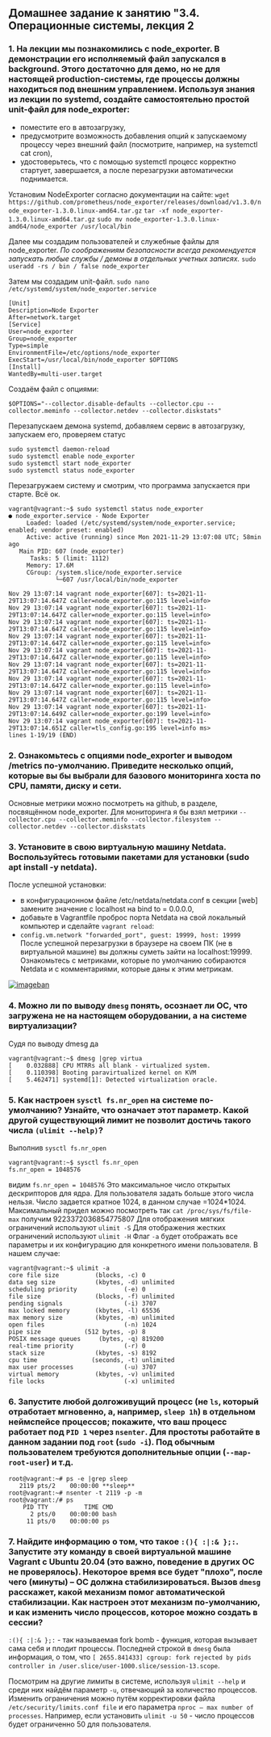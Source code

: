 ## Домашнее задание к занятию "3.4. Операционные системы, лекция 2

### 1. На лекции мы познакомились с node_exporter. В демонстрации его исполняемый файл запускался в background. Этого достаточно для демо, но не для настоящей production-системы, где процессы должны находиться под внешним управлением. Используя знания из лекции по systemd, создайте самостоятельно простой unit-файл для node_exporter:

-   поместите его в автозагрузку,
-   предусмотрите возможность добавления опций к запускаемому процессу через внешний файл (посмотрите, например, на systemctl cat cron),
-   удостоверьтесь, что с помощью systemctl процесс корректно стартует, завершается, а после перезагрузки автоматически поднимается.

 Установим NodeExporter согласно документации на сайте:
`wget https://github.com/prometheus/node_exporter/releases/download/v1.3.0/node_exporter-1.3.0.linux-amd64.tar.gz`
`tar -xf node_exporter-1.3.0.linux-amd64.tar.gz`
`sudo mv node_exporter-1.3.0.linux-amd64/node_exporter /usr/local/bin`

Далее мы создадим пользователей и служебные файлы для node_exporter.
_По соображениям безопасности всегда рекомендуется запускать любые службы / демоны в отдельных учетных записях._
`sudo useradd -rs / bin / false node_exporter`

Затем мы создадим unit-файл.
`sudo nano /etc/systemd/system/node_exporter.service`

```
[Unit]  
Description=Node Exporter  
After=network.target  
[Service]  
User=node_exporter  
Group=node_exporter  
Type=simple
EnvironmentFile=/etc/options/node_exporter  
ExecStart=/usr/local/bin/node_exporter $OPTIONS
[Install]  
WantedBy=multi-user.target
```
Создаём файл с опциями:

`$OPTIONS="--collector.disable-defaults --collector.cpu --collector.meminfo --collector.netdev --collector.diskstats"`

Перезапускаем демона systemd, добавляем сервис в автозагрузку, запускаем его, проверяем статус
```
sudo systemctl daemon-reload  
sudo systemctl enable node_exporter  
sudo systemctl start node_exporter  
sudo systemctl status node_exporter
```
Перезагружаем систему и смотрим, что программа запускается при старте. Всё ок. 
```
vagrant@vagrant:~$ sudo systemctl status node_exporter
● node_exporter.service - Node Exporter
     Loaded: loaded (/etc/systemd/system/node_exporter.service; enabled; vendor preset: enabled)
     Active: active (running) since Mon 2021-11-29 13:07:08 UTC; 58min ago
   Main PID: 607 (node_exporter)
      Tasks: 5 (limit: 1112)
     Memory: 17.6M
     CGroup: /system.slice/node_exporter.service
             └─607 /usr/local/bin/node_exporter

Nov 29 13:07:14 vagrant node_exporter[607]: ts=2021-11-29T13:07:14.647Z caller=node_exporter.go:115 level=info>
Nov 29 13:07:14 vagrant node_exporter[607]: ts=2021-11-29T13:07:14.647Z caller=node_exporter.go:115 level=info>
Nov 29 13:07:14 vagrant node_exporter[607]: ts=2021-11-29T13:07:14.647Z caller=node_exporter.go:115 level=info>
Nov 29 13:07:14 vagrant node_exporter[607]: ts=2021-11-29T13:07:14.647Z caller=node_exporter.go:115 level=info>
Nov 29 13:07:14 vagrant node_exporter[607]: ts=2021-11-29T13:07:14.647Z caller=node_exporter.go:115 level=info>
Nov 29 13:07:14 vagrant node_exporter[607]: ts=2021-11-29T13:07:14.647Z caller=node_exporter.go:115 level=info>
Nov 29 13:07:14 vagrant node_exporter[607]: ts=2021-11-29T13:07:14.647Z caller=node_exporter.go:115 level=info>
Nov 29 13:07:14 vagrant node_exporter[607]: ts=2021-11-29T13:07:14.647Z caller=node_exporter.go:115 level=info>
Nov 29 13:07:14 vagrant node_exporter[607]: ts=2021-11-29T13:07:14.649Z caller=node_exporter.go:199 level=info>
Nov 29 13:07:14 vagrant node_exporter[607]: ts=2021-11-29T13:07:14.651Z caller=tls_config.go:195 level=info ms>
lines 1-19/19 (END)
```

### 2. Ознакомьтесь с опциями node_exporter и выводом /metrics по-умолчанию. Приведите несколько опций, которые вы бы выбрали для базового мониторинга хоста по CPU, памяти, диску и сети.

Основные метрики можно посмотреть на github, в разделе, посвящённом node_exporter. Для мониторинга я бы взял метрики  `--collector.cpu --collector.meminfo --collector.filesystem --collector.netdev --collector.diskstats`

### 3. Установите в свою виртуальную машину Netdata. Воспользуйтесь готовыми пакетами для установки (sudo apt install -y netdata).

После успешной установки:

-   в конфигурационном файле /etc/netdata/netdata.conf в секции [web] замените значение с localhost на bind to = 0.0.0.0,
-   добавьте в Vagrantfile проброс порта Netdata на свой локальный компьютер и сделайте  `vagrant reload`:
-   `config.vm.network "forwarded_port", guest: 19999, host: 19999`
    После успешной перезагрузки в браузере на своем ПК (не в виртуальной машине) вы должны суметь зайти на localhost:19999. Ознакомьтесь с метриками, которые по умолчанию собираются Netdata и с комментариями, которые даны к этим метрикам.

[![imageban](https://i7.imageban.ru/out/2021/11/29/5f775bc39b6bbcbe0f946733f83c1284.png)](https://imageban.ru)

### 4. Можно ли по выводу  `dmesg`  понять, осознает ли ОС, что загружена не на настоящем оборудовании, а на системе виртуализации?
Судя по выводу dmesg да
```
vagrant@vagrant:~$ dmesg |grep virtua
[    0.032888] CPU MTRRs all blank - virtualized system.
[    0.110398] Booting paravirtualized kernel on KVM
[    5.462471] systemd[1]: Detected virtualization oracle.
```
### 5. Как настроен  `sysctl fs.nr_open`  на системе по-умолчанию? Узнайте, что означает этот параметр. Какой другой существующий лимит не позволит достичь такого числа  `(ulimit --help)`?
Выполнив `sysctl fs.nr_open`
```
vagrant@vagrant:~$ sysctl fs.nr_open
fs.nr_open = 1048576
```
видим `fs.nr_open = 1048576`
Это максимальное число открытых дескрипторов для ядра. Для пользователя задать больше этого числа нельзя. Число задается кратное 1024, в данном случае =1024*1024. 
Максимальный придел можно посмотреть так `cat /proc/sys/fs/file-max` получим 9223372036854775807
Для отображения мягких ограничений используют `ulimit -S`
Для отображения жестких ограничений используют `ulimit -H`
Флаг `-a` будет отображать все параметры и их конфигурацию для конкретного имени пользователя. В нашем случае:
```
vagrant@vagrant:~$ ulimit -a
core file size          (blocks, -c) 0
data seg size           (kbytes, -d) unlimited
scheduling priority             (-e) 0
file size               (blocks, -f) unlimited
pending signals                 (-i) 3707
max locked memory       (kbytes, -l) 65536
max memory size         (kbytes, -m) unlimited
open files                      (-n) 1024
pipe size            (512 bytes, -p) 8
POSIX message queues     (bytes, -q) 819200
real-time priority              (-r) 0
stack size              (kbytes, -s) 8192
cpu time               (seconds, -t) unlimited
max user processes              (-u) 3707
virtual memory          (kbytes, -v) unlimited
file locks                      (-x) unlimited
```
### 6. Запустите любой долгоживущий процесс (не  `ls`, который отработает мгновенно, а, например,  `sleep 1h`) в отдельном неймспейсе процессов; покажите, что ваш процесс работает под  `PID 1`  через  `nsenter`. Для простоты работайте в данном задании под  `root`  (`sudo -i`). Под обычным пользователем требуются дополнительные опции (`--map-root-user`) и т.д.
```
root@vagrant:~# ps -e |grep sleep
   2119 pts/2    00:00:00 **sleep**
root@vagrant:~# nsenter -t 2119 -p -m
root@vagrant:/# ps
    PID TTY          TIME CMD
      2 pts/0    00:00:00 bash
     11 pts/0    00:00:00 ps
```
     
### 7. Найдите информацию о том, что такое  `:(){ :|:& };:`. Запустите эту команду в своей виртуальной машине Vagrant с Ubuntu 20.04 (это важно, поведение в других ОС не проверялось). Некоторое время все будет "плохо", после чего (минуты) – ОС должна стабилизироваться. Вызов  `dmesg`  расскажет, какой механизм помог автоматической стабилизации. Как настроен этот механизм по-умолчанию, и как изменить число процессов, которое можно создать в сессии?

`:(){ :|:& };:` - так называемая fork bomb - функция, которая вызывает сама себя и плодит процессы. Последней строкой в `dmesg` была информация, о том, что `[ 2655.841433] cgroup: fork rejected by pids controller in /user.slice/user-1000.slice/session-13.scope`. 

Посмотрим на другие лимиты в системе, используя `ulimit --help` и среди них найдём параметр `-u`, отвечающий за количество процессов. Изменить ограничения можно путём корректировки файла `/etc/security/limits.conf file` и его параметра `nproc – max number of processes`. 
Например, если установить `ulimit -u 50` - число процессов будет ограниченно 50 для пользователя.
